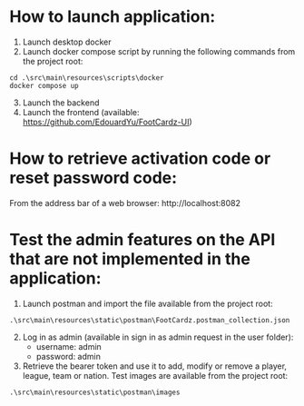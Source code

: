 # How to launch application:
1. Launch desktop docker
2. Launch docker compose script by running the following commands from the project root:
```
cd .\src\main\resources\scripts\docker
docker compose up
```
3. Launch the backend
4. Launch the frontend (available: https://github.com/EdouardYu/FootCardz-UI)

# How to retrieve activation code or reset password code:
From the address bar of a web browser: http://localhost:8082

# Test the admin features on the API that are not implemented in the application:
1. Launch postman and import the file available from the project root:
```
.\src\main\resources\static\postman\FootCardz.postman_collection.json
```
2. Log in as admin (available in sign in as admin request in the user folder):
   - username: admin
   - password: admin
3. Retrieve the bearer token and use it to add, modify or remove a player, league, team or nation. Test images are available from the project root:
```
.\src\main\resources\static\postman\images
```
